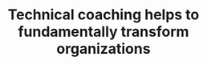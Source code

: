 ---
title: "Technical coaching helps to fundamentally transform organizations"
draft: false

############################# Target ############################
target:
  enable: true
  title: "_We are fundamentally transforming organizations"

  statement:
    description: "According to Gartner, the most successful software engineering teams get results:"
    figures:
      - number: "53%"
        details: "superior in terms of **experience** and **productivity** of their **employees**"
      - number: "37%"
        details: "superior in terms of **attraction** and **loyalty** of their **customers**"
    source:
      label: "*Source : 2020 Gartner Software Engineering Teams Survey"
      url: "https://www.gartner.com/smarterwithgartner/3-ways-to-make-your-software-engineering-team-50-more-effective"


############################# Dimensions ############################
dimensions:
  enable: true

  description: "Technical coaching responds to the challenges of companies who want **to transform themselves sustainably** by acting on 4 dimensions:"

  levels:
    - name: "Team"
      description: "More engagement, sharing, collaboration"
      image: "images/offer/level-team.png"
    - name: "Management"
      description: "More visibility and better cost control"
      image: "images/offer/level-management.png"
    - name: "Organization"
      description: "Culture of continuous improvement"
      image: "images/offer/level-organisation.png"
    - name: "External"
      description: "Greater value added by the products developed"
      image: "images/offer/level-external.png"


############################# Approach ############################
approach:
  enable: true
  title: "_Our technical excellence at the service of efficiency"

  statement:
    description: "So that your teams regain **full mastery of their code** and **of their pipeline:**"
    actions:
      - description: "We instill **a culture of continuous improvement** within teams and **increase their skills** in their development practices"
      - description: "We work **in immersion in the teams** and develop with them **the functionalities of the backlog** directly on their code base"

  outcomes:
    - description: "Greater mastery to **make delivery more reliable**"
      items:
        - name: "**Feedback loop** is **reduced**"
        - name: "**Delivery processes** are **improved**"
        - name: "**Continuous improvement** is **maintained**"
    - description: "Greater mastery to **foster systemic impact**"
      items:
        - name: "The teams **share** their knowledge with **passion**"
        - name: "The **outreach** within the organization captures **talents** and **new projects**"
        - name: "The **quality of the products** developed attracts and retains more **customers**"


############################# Coaching ############################
coaching:
  enable: true
  title: "_Our coaching adapts to the needs of each team"

  statement: "With **several levels of support** and intervention formats"

  formats:
    - name: "Team coaching"
      image: "images/offer/coaching-team.png"
      practices:
        - name: "Learning Hours"
          description: "Learn and implement new practices through training (kata, etc.)"
        - name: "Mob Programming (whole or part team)"
          description: "Develop a backlog functionality by applying the best practices seen during the learning hours"
    - name: "Individual coaching"
      image: "images/offer/coaching-individual.png"
      practices:
        - name: "Pair Programming"
          description: "Solve problems encountered during Mob sessions or to deepen specific practices"


############################# Method ############################
method:
  enable: true

  statement: "With **a focus on people** to gain autonomy"

  description: "To promote acceptable and sustainable skills development, we alternate:"
  items:
    - label: "\"in\" cycles: where the coach is immersed in the team"
    - label: "\"out\" cycles: where the coach temporarily fades away"

  cycles:
    - name: "\"IN\" CYCLE"
      description: "The technical coach accompanies the team in a coaching session (collective or individual)"
    - name: "\"OUT\" CYCLE"
      description: "The technical coach lets the team experiment for themselves"

  details:
    - element: "The cycles follow the rhythm of the team (on 1 or 2 sprints depending on the duration or on the Program Increment if it exists)."
    - element: "At each start of the immersion cycle, the coach and the team agree on a coaching contract which will define the scope of intervention and the objectives to be achieved."

  note: "Note that although it has an impact on team delivery, the technical coach does not take development tasks individually."


############################# Results ############################
results:
  enable: true
  title: "_Our results are visible and the impacts durable"

  statement:
    description: "It is measured **during and after** technical coaching accompaniment"
    image: "images/offer/results_fr.png" 
    note: "Accompaniment lasts between 6 months and 1 year depending on the scope of intervention."


############################# Outcomes ############################
outcomes:
  enable: true
  
  delivery:
    description: "The **ability of teams to deliver** is improved"
    items:
      - name: "A **cultural** change is taking place within the team"
      - name: "The team is upskilling on its **development practices**"
      - name: "The team has more **commitment** and greater **autonomy**"

  passion:
    description: "The **passion of the teams** is recovered"
    items:
      - name: "Mastery reinforces **commitment**"
      - name: "The teams **share** their experience and the value acquired through what they learned"
      - name: "A **culture of improvement** is establishing over the long term"

  button:
    enable: true
    label: "Parlons en"
    link: "contact"
---